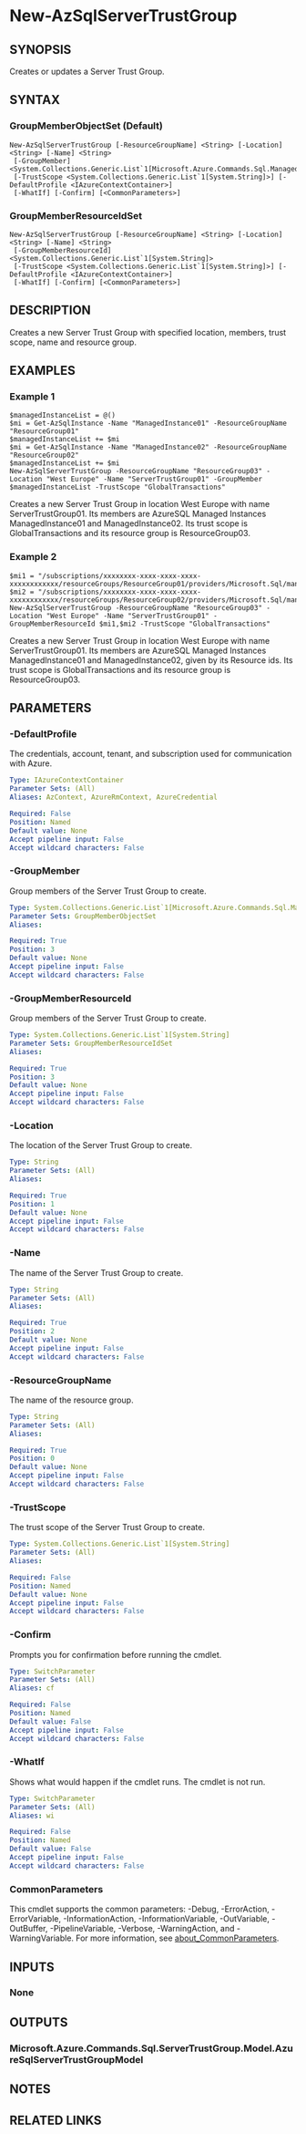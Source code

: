 ﻿---
external help file: Microsoft.Azure.PowerShell.Cmdlets.Sql.dll-Help.xml
Module Name: Az.Sql
online version: https://learn.microsoft.com/powershell/module/az.sql/new-azsqlservertrustgroup
schema: 2.0.0
---

# New-AzSqlServerTrustGroup

## SYNOPSIS
Creates or updates a Server Trust Group.

## SYNTAX

### GroupMemberObjectSet (Default)
```
New-AzSqlServerTrustGroup [-ResourceGroupName] <String> [-Location] <String> [-Name] <String>
 [-GroupMember] <System.Collections.Generic.List`1[Microsoft.Azure.Commands.Sql.ManagedInstance.Model.AzureSqlManagedInstanceModel]>
 [-TrustScope <System.Collections.Generic.List`1[System.String]>] [-DefaultProfile <IAzureContextContainer>]
 [-WhatIf] [-Confirm] [<CommonParameters>]
```

### GroupMemberResourceIdSet
```
New-AzSqlServerTrustGroup [-ResourceGroupName] <String> [-Location] <String> [-Name] <String>
 [-GroupMemberResourceId] <System.Collections.Generic.List`1[System.String]>
 [-TrustScope <System.Collections.Generic.List`1[System.String]>] [-DefaultProfile <IAzureContextContainer>]
 [-WhatIf] [-Confirm] [<CommonParameters>]
```

## DESCRIPTION
Creates a new Server Trust Group with specified location, members, trust scope, name and resource group.

## EXAMPLES

### Example 1
```
$managedInstanceList = @()
$mi = Get-AzSqlInstance -Name "ManagedInstance01" -ResourceGroupName "ResourceGroup01"
$managedInstanceList += $mi
$mi = Get-AzSqlInstance -Name "ManagedInstance02" -ResourceGroupName "ResourceGroup02"
$managedInstanceList += $mi
New-AzSqlServerTrustGroup -ResourceGroupName "ResourceGroup03" -Location "West Europe" -Name "ServerTrustGroup01" -GroupMember $managedInstanceList -TrustScope "GlobalTransactions"
```

Creates a new Server Trust Group in location West Europe with name ServerTrustGroup01.
Its members are AzureSQL Managed Instances ManagedInstance01 and ManagedInstance02.
Its trust scope is GlobalTransactions and its resource group is ResourceGroup03.

### Example 2
```
$mi1 = "/subscriptions/xxxxxxxx-xxxx-xxxx-xxxx-xxxxxxxxxxxx/resourceGroups/ResourceGroup01/providers/Microsoft.Sql/managedInstances/ManagedInstance01"
$mi2 = "/subscriptions/xxxxxxxx-xxxx-xxxx-xxxx-xxxxxxxxxxxx/resourceGroups/ResourceGroup02/providers/Microsoft.Sql/managedInstances/ManagedInstance02"
New-AzSqlServerTrustGroup -ResourceGroupName "ResourceGroup03" -Location "West Europe" -Name "ServerTrustGroup01" -GroupMemberResourceId $mi1,$mi2 -TrustScope "GlobalTransactions"
```

Creates a new Server Trust Group in location West Europe with name ServerTrustGroup01.
Its members are AzureSQL Managed Instances ManagedInstance01 and ManagedInstance02, given by its Resource ids.
Its trust scope is GlobalTransactions and its resource group is ResourceGroup03.

## PARAMETERS

### -DefaultProfile
The credentials, account, tenant, and subscription used for communication with Azure.

```yaml
Type: IAzureContextContainer
Parameter Sets: (All)
Aliases: AzContext, AzureRmContext, AzureCredential

Required: False
Position: Named
Default value: None
Accept pipeline input: False
Accept wildcard characters: False
```

### -GroupMember
Group members of the Server Trust Group to create.

```yaml
Type: System.Collections.Generic.List`1[Microsoft.Azure.Commands.Sql.ManagedInstance.Model.AzureSqlManagedInstanceModel]
Parameter Sets: GroupMemberObjectSet
Aliases:

Required: True
Position: 3
Default value: None
Accept pipeline input: False
Accept wildcard characters: False
```

### -GroupMemberResourceId
Group members of the Server Trust Group to create.

```yaml
Type: System.Collections.Generic.List`1[System.String]
Parameter Sets: GroupMemberResourceIdSet
Aliases:

Required: True
Position: 3
Default value: None
Accept pipeline input: False
Accept wildcard characters: False
```

### -Location
The location of the Server Trust Group to create.

```yaml
Type: String
Parameter Sets: (All)
Aliases:

Required: True
Position: 1
Default value: None
Accept pipeline input: False
Accept wildcard characters: False
```

### -Name
The name of the Server Trust Group to create.

```yaml
Type: String
Parameter Sets: (All)
Aliases:

Required: True
Position: 2
Default value: None
Accept pipeline input: False
Accept wildcard characters: False
```

### -ResourceGroupName
The name of the resource group.

```yaml
Type: String
Parameter Sets: (All)
Aliases:

Required: True
Position: 0
Default value: None
Accept pipeline input: False
Accept wildcard characters: False
```

### -TrustScope
The trust scope of the Server Trust Group to create.

```yaml
Type: System.Collections.Generic.List`1[System.String]
Parameter Sets: (All)
Aliases:

Required: False
Position: Named
Default value: None
Accept pipeline input: False
Accept wildcard characters: False
```

### -Confirm
Prompts you for confirmation before running the cmdlet.

```yaml
Type: SwitchParameter
Parameter Sets: (All)
Aliases: cf

Required: False
Position: Named
Default value: False
Accept pipeline input: False
Accept wildcard characters: False
```

### -WhatIf
Shows what would happen if the cmdlet runs.
The cmdlet is not run.

```yaml
Type: SwitchParameter
Parameter Sets: (All)
Aliases: wi

Required: False
Position: Named
Default value: False
Accept pipeline input: False
Accept wildcard characters: False
```

### CommonParameters
This cmdlet supports the common parameters: -Debug, -ErrorAction, -ErrorVariable, -InformationAction, -InformationVariable, -OutVariable, -OutBuffer, -PipelineVariable, -Verbose, -WarningAction, and -WarningVariable. For more information, see [about_CommonParameters](http://go.microsoft.com/fwlink/?LinkID=113216).

## INPUTS

### None
## OUTPUTS

### Microsoft.Azure.Commands.Sql.ServerTrustGroup.Model.AzureSqlServerTrustGroupModel
## NOTES

## RELATED LINKS
